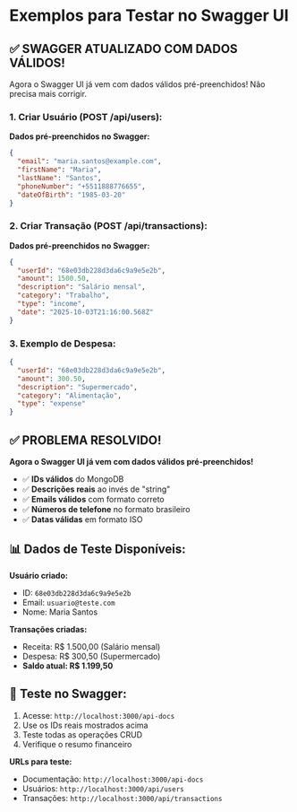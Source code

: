 # Exemplos para Testar no Swagger UI

## ✅ **SWAGGER ATUALIZADO COM DADOS VÁLIDOS!**

Agora o Swagger UI já vem com dados válidos pré-preenchidos! Não precisa mais corrigir.

### 1. Criar Usuário (POST /api/users):

**Dados pré-preenchidos no Swagger:**
```json
{
  "email": "maria.santos@example.com",
  "firstName": "Maria",
  "lastName": "Santos",
  "phoneNumber": "+5511888776655",
  "dateOfBirth": "1985-03-20"
}
```

### 2. Criar Transação (POST /api/transactions):

**Dados pré-preenchidos no Swagger:**
```json
{
  "userId": "68e03db228d3da6c9a9e5e2b",
  "amount": 1500.50,
  "description": "Salário mensal",
  "category": "Trabalho",
  "type": "income",
  "date": "2025-10-03T21:16:00.568Z"
}
```

### 3. Exemplo de Despesa:
```json
{
  "userId": "68e03db228d3da6c9a9e5e2b",
  "amount": 300.50,
  "description": "Supermercado",
  "category": "Alimentação",
  "type": "expense"
}
```

## ✅ **PROBLEMA RESOLVIDO!**

**Agora o Swagger UI já vem com dados válidos pré-preenchidos!**

- ✅ **IDs válidos** do MongoDB
- ✅ **Descrições reais** ao invés de "string"
- ✅ **Emails válidos** com formato correto
- ✅ **Números de telefone** no formato brasileiro
- ✅ **Datas válidas** em formato ISO

## 📊 **Dados de Teste Disponíveis:**

**Usuário criado:**
- ID: `68e03db228d3da6c9a9e5e2b`
- Email: `usuario@teste.com`
- Nome: Maria Santos

**Transações criadas:**
- Receita: R$ 1.500,00 (Salário mensal)
- Despesa: R$ 300,50 (Supermercado)
- **Saldo atual: R$ 1.199,50**

## 🧪 **Teste no Swagger:**

1. Acesse: `http://localhost:3000/api-docs`
2. Use os IDs reais mostrados acima
3. Teste todas as operações CRUD
4. Verifique o resumo financeiro

**URLs para teste:**
- Documentação: `http://localhost:3000/api-docs`
- Usuários: `http://localhost:3000/api/users`
- Transações: `http://localhost:3000/api/transactions`
